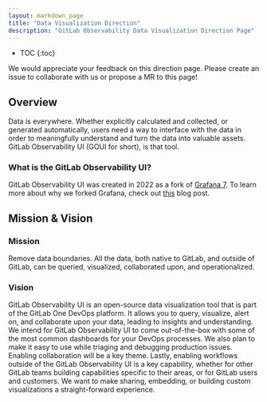 ```yaml
---
layout: markdown_page
title: "Data Visualization Direction"
description: "GitLab Observability Data Visualization Direction Page"
---
```


- TOC
{:toc}

We would appreciate your feedback on this direction page. Please create an issue to collaborate with us or propose a MR to this page!

## Overview

Data is everywhere. Whether explicitly calculated and collected, or generated automatically, users need a way to interface with the data in order to meaningfully understand and turn the data into valuable assets. GitLab Observability UI (GOUI for short), is that tool.  

### What is the GitLab Observability UI?

GitLab Observability UI was created in 2022 as a fork of [Grafana 7](https://github.com/grafana/grafana). To learn more about why we forked Grafana, check out [this](https://opstrace.com/blog/gitlabobsvervabilityui#new-observability-user-interface) blog post.

## Mission & Vision

### Mission

Remove data boundaries. All the data, both native to GitLab, and outside of GitLab, can be queried, visualized, collaborated upon, and operationalized.  

### Vision

GitLab Observability UI is an open-source data visualization tool that is part of the GitLab One DevOps platform. It allows you to query, visualize, alert on, and collaborate upon your data, leading to insights and understanding. We intend for GitLab Observability UI to come out-of-the-box with some of the most common dashboards for your DevOps processes. We also plan to make it easy to use while triaging and debugging production issues. Enabling collaboration will be a key theme. Lastly, enabling workflows outside of the GitLab Observability UI is a key capability, whether for other GitLab teams building capabilities specific to their areas, or for GitLab users and customers. We want to make sharing, embedding, or building custom visualizations a straight-forward experience.

